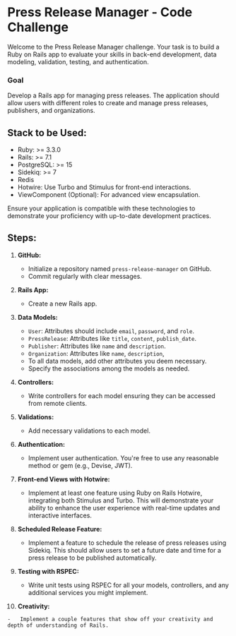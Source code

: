Press Release Manager - Code Challenge
======================================

Welcome to the Press Release Manager challenge. Your task is to build a Ruby on Rails app to evaluate your skills in back-end development, data modeling, validation, testing, and authentication.

### Goal

Develop a Rails app for managing press releases. The application should allow users with different roles to create and manage press releases, publishers, and organizations.

Stack to be Used:
------
- Ruby: >= 3.3.0
- Rails: >= 7.1
- PostgreSQL: >= 15
- Sidekiq: >= 7
- Redis
- Hotwire: Use Turbo and Stimulus for front-end interactions.
- ViewComponent (Optional): For advanced view encapsulation.

Ensure your application is compatible with these technologies to demonstrate your proficiency with up-to-date development practices.


Steps:
------

1.  **GitHub:**

    -   Initialize a repository named `press-release-manager` on GitHub.
    -   Commit regularly with clear messages.
      
2.  **Rails App:**

    -   Create a new Rails app.
    
3.  **Data Models:**

    -   `User`: Attributes should include `email`, `password`, and `role`.
    -   `PressRelease`: Attributes like `title`, `content`, `publish_date`.
    -   `Publisher`: Attributes like `name` and `description`.
    -   `Organization`: Attributes like `name`, `description`,
    -   To all data models, add other attributes you deem necessary.
    -   Specify the associations among the models as needed.
      
4.  **Controllers:**

    -   Write controllers for each model ensuring they can be accessed from remote clients.
      
5.  **Validations:**

    -   Add necessary validations to each model.
      
6.  **Authentication:**

    -   Implement user authentication. You're free to use any reasonable method or gem (e.g., Devise, JWT).
      
7.  **Front-end Views with Hotwire:**

    - Implement at least one feature using Ruby on Rails Hotwire, integrating both Stimulus and Turbo. This will demonstrate your ability to enhance the user experience with real-time updates and interactive interfaces.

8.  **Scheduled Release Feature:**

    -   Implement a feature to schedule the release of press releases using Sidekiq. This should allow users to set a future date and time for a press release to be published automatically.

9.  **Testing with RSPEC:**

    -   Write unit tests using RSPEC for all your models, controllers, and any additional services you might implement.
      
10.  **Creativity:**

    -   Implement a couple features that show off your creativity and depth of understanding of Rails.
